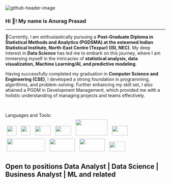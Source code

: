 ![github-header-image](https://github.com/anuragprasad95/anuragprasad95/assets/3609255/2e306d7b-0aba-4840-816c-60408be3d15b)
### Hi 👋! My name is Anurag Prasad
<hr>
<p>🌱Currently, I am enthusiastically pursuing a <b>Post-Graduate Diploma in Statistical Methods and Analytics (PGDSMA) at the esteemed Indian Statistical Institute, North-East Centre (Tezpur) (ISI, NEC)</b>. My deep interest in <b>Data Science</b> has led me to embark on this journey, where I am immersing myself in the intricacies of <b>statistical analysis, data visualization, Machine Learning/AI, and predictive modeling</b>.

Having successfully completed my graduation in <b>Computer Science and Engineering (CSE)</b>, I developed a strong foundation in programming, algorithms, and problem-solving. Further enhancing my skill set, I also attained a PGDM in Development Management, which provided me with a holistic understanding of managing projects and teams effectively.
</p>
<br>
<p>
Languages and Tools:
<br>
<img src="https://github.com/anuragprasad95/anuragprasad95/assets/3609255/0f6ec5ea-cf91-48a0-9fe6-8de852cd0797" style="margin:5px 5px 5px 5px;width:30px;height:30px;">

<img src="https://github.com/anuragprasad95/anuragprasad95/assets/3609255/42ccabdd-1da1-4e1d-92ae-24959767f841" style="margin:5px 5px 5px 5px;width:30px;height:30px;">

<img src="https://github.com/anuragprasad95/anuragprasad95/assets/3609255/1409437c-af58-4bb3-831d-0b38a1fe4a34" style="margin:5px 5px 5px 5px;width:50px;height:30px;">


<img src="https://github.com/anuragprasad95/anuragprasad95/assets/3609255/91bc928d-0e44-4e0a-a8b3-edcfad81451b" style="margin:5px 5px 5px 5px;width:50px;height:30px;">

<img src="https://github.com/anuragprasad95/anuragprasad95/assets/3609255/58948fe2-f155-4afb-9906-fa87f0fbaad4" style="margin:5px 5px 5px 5px;width:100px;height:50px;">

<img src="https://github.com/anuragprasad95/anuragprasad95/assets/3609255/02c6720e-0c3f-4d2e-b411-3293c3ca63d1" style="margin:5px 5px 5px 5px;width:50px;height:30px;">

<img src="https://github.com/anuragprasad95/anuragprasad95/assets/3609255/3721af45-314f-46b0-94ed-63c2f90d4a45" style="margin:5px 5px 5px 5px;width:120px;height:40px;">

<img src="https://github.com/anuragprasad95/anuragprasad95/assets/3609255/ded8e160-c1d4-4354-aa07-75dcdc697f50" style="margin:5px 5px 5px 5px;width:80px;height:40px;">

<img src="https://github.com/anuragprasad95/anuragprasad95/assets/3609255/1fee97e0-35a3-4734-960a-966e910264d4" style="margin:5px 5px 5px 5px;width:80px;height:40px;">

<img src="https://github.com/anuragprasad95/anuragprasad95/assets/3609255/4c388195-b3d0-4185-8795-0110e4c2104d" style="margin:5px 5px 5px 5px;width:50px;height:30px;">

</p>
<h2>Open to positions Data Analyst | Data Science | Business Analyst | ML and related</h2>
<!--
**anuragprasad95/anuragprasad95** is a ✨ _special_ ✨ repository because its `README.md` (this file) appears on your GitHub profile.

Here are some ideas to get you started:

- 🔭 I’m currently working on ...
- 🌱 I’m currently learning ...
- 👯 I’m looking to collaborate on ...
- 🤔 I’m looking for help with ...
- 💬 Ask me about ...
- 📫 How to reach me: ...
- 😄 Pronouns: ...
- ⚡ Fun fact: ...
-->
